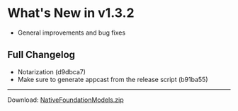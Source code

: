 # What's New in v1.3.2

- General improvements and bug fixes

## Full Changelog
- Notarization (d9dbca7)
- Make sure to generate appcast from the release script (b91ba55)

---
Download: [NativeFoundationModels.zip](https://github.com/zats/native-foundation-models/releases/download/v1.3.2/NativeFoundationModels.zip)
